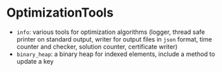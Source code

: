 # OptimizationTools

* `info`: various tools for optimization algorithms (logger, thread safe printer on standard output, writer for output files in `json` format, time counter and checker, solution counter, certificate writer)
* `binary_heap`: a binary heap for indexed elements, include a method to update a key


